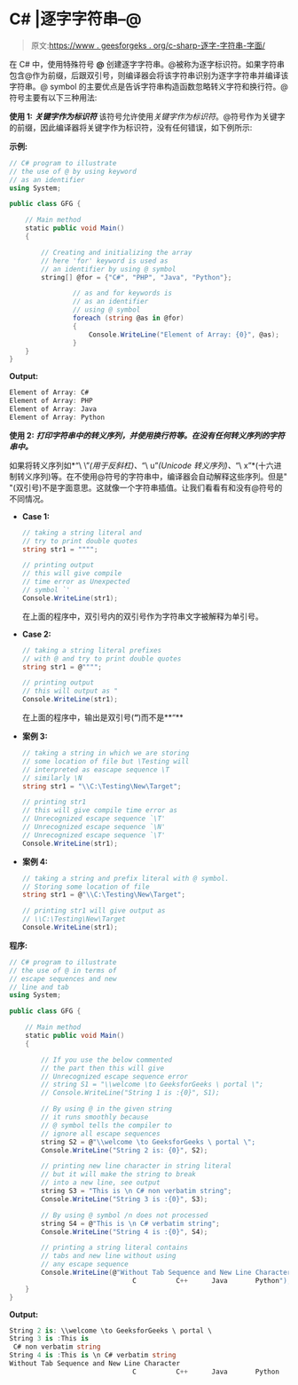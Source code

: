 # C# |逐字字符串–@

> 原文:[https://www . geesforgeks . org/c-sharp-逐字-字符串-字面/](https://www.geeksforgeeks.org/c-sharp-verbatim-string-literal/)

在 C# 中，使用特殊符号 **@** 创建逐字字符串。@被称为逐字标识符。如果字符串包含@作为前缀，后跟双引号，则编译器会将该字符串识别为逐字字符串并编译该字符串。@ symbol 的主要优点是告诉字符串构造函数忽略转义字符和换行符。@符号主要有以下三种用法:

**使用 1:** ***关键字作为标识符***
该符号允许使用*关键字作为标识符*。@符号作为关键字的前缀，因此编译器将关键字作为标识符，没有任何错误，如下例所示:

**示例:**

```cs
// C# program to illustrate
// the use of @ by using keyword
// as an identifier
using System;

public class GFG {

    // Main method
    static public void Main()
    {

        // Creating and initializing the array
        // here 'for' keyword is used as 
        // an identifier by using @ symbol
        string[] @for = {"C#", "PHP", "Java", "Python"};

                // as and for keywords is 
                // as an identifier
                // using @ symbol
                foreach (string @as in @for)
                {
                    Console.WriteLine("Element of Array: {0}", @as);
                }
    }
}
```

**Output:**

```cs
Element of Array: C#
Element of Array: PHP
Element of Array: Java
Element of Array: Python

```

**使用 2:** ***打印字符串中的转义序列，并使用换行符等。在没有任何转义序列的字符串中。***

如果将转义序列如*“\ \”*(用于反斜杠)、*“\ u”*(Unicode 转义序列)、*“\ x”*(十六进制转义序列)等。在不使用@符号的字符串中，编译器会自动解释这些序列。但是" "(双引号)不是字面意思。这就像一个字符串插值。让我们看看有和没有@符号的不同情况。

*   **Case 1:**

    ```cs
    // taking a string literal and 
    // try to print double quotes
    string str1 = """";

    // printing output
    // this will give compile
    // time error as Unexpected 
    // symbol `' 
    Console.WriteLine(str1);

    ```

    在上面的程序中，双引号内的双引号作为字符串文字被解释为单引号。

*   **Case 2:**

    ```cs
    // taking a string literal prefixes
    // with @ and try to print double quotes
    string str1 = @"""";

    // printing output
    // this will output as "
    Console.WriteLine(str1);

    ```

    在上面的程序中，输出是双引号(**“**)而不是**“**

*   **案例 3:**

    ```cs
    // taking a string in which we are storing 
    // some location of file but \Testing will 
    // interpreted as eascape sequence \T 
    // similarly \N
    string str1 = "\\C:\Testing\New\Target";

    // printing str1
    // this will give compile time error as
    // Unrecognized escape sequence `\T'
    // Unrecognized escape sequence `\N'
    // Unrecognized escape sequence `\T'
    Console.WriteLine(str1);

    ```

*   **案例 4:**

    ```cs
    // taking a string and prefix literal with @ symbol. 
    // Storing some location of file 
    string str1 = @"\\C:\Testing\New\Target";

    // printing str1 will give output as 
    // \\C:\Testing\New\Target
    Console.WriteLine(str1);

    ```

**程序:**

```cs
// C# program to illustrate
// the use of @ in terms of 
// escape sequences and new 
// line and tab
using System;

public class GFG {

    // Main method
    static public void Main()
    {

        // If you use the below commented
        // the part then this will give
        // Unrecognized escape sequence error
        // string S1 = "\\welcome \to GeeksforGeeks \ portal \";
        // Console.WriteLine("String 1 is :{0}", S1);

        // By using @ in the given string 
        // it runs smoothly because
        // @ symbol tells the compiler to
        // ignore all escape sequences
        string S2 = @"\\welcome \to GeeksforGeeks \ portal \";
        Console.WriteLine("String 2 is: {0}", S2);

        // printing new line character in string literal
        // but it will make the string to break  
        // into a new line, see output
        string S3 = "This is \n C# non verbatim string";
        Console.WriteLine("String 3 is :{0}", S3);

        // By using @ symbol /n does not processed
        string S4 = @"This is \n C# verbatim string";
        Console.WriteLine("String 4 is :{0}", S4);

        // printing a string literal contains 
        // tabs and new line without using 
        // any escape sequence
        Console.WriteLine(@"Without Tab Sequence and New Line Character
                               C          C++      Java       Python");
    }
}
```

**Output:**

```cs
String 2 is: \\welcome \to GeeksforGeeks \ portal \
String 3 is :This is 
 C# non verbatim string
String 4 is :This is \n C# verbatim string
Without Tab Sequence and New Line Character
                               C          C++      Java       Python

```